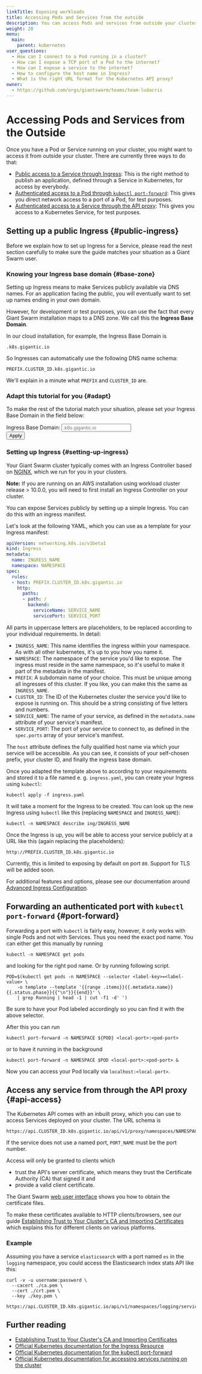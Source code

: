 ```yaml
---
linkTitle: Exposing workloads
title: Accessing Pods and Services from the outside
description: You can access Pods and services from outside your cluster either through the API proxy or through an Ingress.
weight: 20
menu:
  main:
    parent: kubernetes
user_questions:
  - How can I connect to a Pod running in a cluster?
  - How can I expose a TCP port of a Pod to the internet?
  - How can I expose a service to the internet?
  - How to configure the host name in Ingress?
  - What is the right URL format for the Kubernetes API proxy?
owner:
  - https://github.com/orgs/giantswarm/teams/team-ludacris
---
```


# Accessing Pods and Services from the Outside

Once you have a Pod or Service running on your cluster, you might want to access it from outside your cluster. There are currently three ways to do that:

- [Public access to a Service through Ingress](#public-ingress): This is the right method to publish an application, defined through a Service in Kubernetes, for access by everybody.
- [Authenticated access to a Pod through `kubectl port-forward`](#port-forward): This gives you direct network access to a port of a Pod, for test purposes.
- [Authenticated access to a Service through the API proxy](#api-access): This gives you access to a Kubernetes Service, for test purposes.

## Setting up a public Ingress {#public-ingress}

Before we explain how to set up Ingress for a Service, please read the next section carefully to make sure the guide matches your situation as a Giant Swarm user.

### Knowing your Ingress base domain {#base-zone}

Setting up Ingress means to make Services publicly available via DNS names. For an application facing the public, you will eventually want to set up names ending in your own domain.

However, for development or test purposes, you can use the fact that every Giant Swarm installation maps to a DNS zone. We call this the **Ingress Base Domain**.

In our cloud installation, for example, the Ingress Base Domain is

<pre class="placeholder-immutable">
<code class="language-nohighlight">.k8s.gigantic.io</code>
</pre>

So Ingresses can automatically use the following DNS name schema:

<pre class="placeholder-immutable">
<code class="language-nohighlight">PREFIX.CLUSTER_ID.k8s.gigantic.io</code>
</pre>

We'll explain in a minute what `PREFIX` and `CLUSTER_ID` are.

### Adapt this tutorial for you {#adapt}

To make the rest of the tutorial match your situation, please set your Ingress Base Domain in the field below:

<form action="./" method="GET" class="form-inline placeholder-immutable">
  <div class="form-group">
    <label for="ingressBaseDomainInput">Ingress Base Domain</label>:
    <input name="basedomain" class="placeholder-immutable form-control" id="ingressBaseDomainInput" type="text" autocomplete="on" placeholder=".k8s.gigantic.io" />
  </div>
  <button id="ingressBaseDomainApplyButton" type="submit" class="btn btn-default">Apply</button>
</form>

### Setting up Ingress {#setting-up-ingress}

Your Giant Swarm cluster typically comes with an Ingress Controller based on [NGINX](https://nginx.org/), which we run for you in your clusters.

**Note:** If you are running on an AWS installation using workload cluster release > 10.0.0, you will need to first install an Ingress Controller on your cluster.

You can expose Services publicly by setting up a simple Ingress. You can do this with an ingress manifest.

Let's look at the following YAML, which you can use as a template for your Ingress manifest:

```yaml
apiVersion: networking.k8s.io/v1beta1
kind: Ingress
metadata:
  name: INGRESS_NAME
  namespace: NAMESPACE
spec:
  rules:
  - host: PREFIX.CLUSTER_ID.k8s.gigantic.io
    http:
      paths:
      - path: /
        backend:
          serviceName: SERVICE_NAME
          servicePort: SERVICE_PORT
```

All parts in uppercase letters are placeholders, to be replaced according to your individual requirements. In detail:

- `INGRESS_NAME`: This name identifies the ingress within your namespace. As with all other kubernetes, it's up to you how you name it.
- `NAMESPACE`: The namespace of the service you'd like to expose. The ingress must reside in the same namespace, so it's useful to make it part of the metadata in the manifest.
- `PREFIX`: A subdomain name of your choice. This must be unique among all ingresses of this cluster. If you like, you can make this the same as `INGRESS_NAME`.
- `CLUSTER_ID`: The ID of the Kubernetes cluster the service you'd like to expose is running on. This should be a string consisting of five letters and numbers.
- `SERVICE_NAME`: The name of your service, as defined in the `metadata.name` attribute of your service's manifest.
- `SERVICE_PORT`: The port of your service to connect to, as defined in the `spec.ports` array of your service's manifest.

The `host` attribute defines the fully qualified host name via which your service will be accessible. As you can see, it consists of your self-chosen prefix, your cluster ID, and finally the ingress base domain.

Once you adapted the template above to according to your requirements and stored it to a file named e. g. `ingress.yaml`, you can create your Ingress using `kubectl`:

```nohighlight
kubectl apply -f ingress.yaml
```

It will take a moment for the Ingress to be created. You can look up the new Ingress using `kubectl` like this (replacing `NAMESPACE` and `INGRESS_NAME`):

```nohighlight
kubectl -n NAMESPACE describe ing/INGRESS_NAME
```

Once the Ingress is up, you will be able to access your service publicly at a URL like this (again replacing the placeholders):

```nohighlight
http://PREFIX.CLUSTER_ID.k8s.gigantic.io
```

Currently, this is limited to exposing by default on port `80`. Support for TLS will be added soon.

For additional features and options, please see our documentation around [Advanced Ingress Configuration](../advanced-ingress-configuration/).

## Forwarding an authenticated port with `kubectl port-forward` {#port-forward}

Forwarding a port with `kubectl` is fairly easy, however, it only works with single Pods and not with Services. Thus you need the exact pod name. You can either get this manually by running

```nohighlight
kubectl -n NAMESPACE get pods
```

and looking for the right pod name. Or by running following script.

```nohighlight
POD=$(kubectl get pods -n NAMESPACE --selector <label-key>=<label-value> \
    -o template --template '{{range .items}}{{.metadata.name}} {{.status.phase}}{{"\n"}}{{end}}' \
    | grep Running | head -1 | cut -f1 -d' ')
```

Be sure to have your Pod labeled accordingly so you can find it with the above selector.

After this you can run

```nohighlight
kubectl port-forward -n NAMESPACE ${POD} <local-port>:<pod-port>
```

or to have it running in the background

```nohighlight
kubectl port-forward -n NAMESPACE $POD <local-port>:<pod-port> &
```

Now you can access your Pod locally via `localhost:<local-port>`.

## Access any service from through the API proxy {#api-access}

The Kubernetes API comes with an inbuilt proxy, which you can use to access Services deployed on your cluster. The URL schema is

```nohighlight
https://api.CLUSTER_ID.k8s.gigantic.io/api/v1/proxy/namespaces/NAMESPACE/services/SERVICE_NAME:PORT_NAME/proxy/
```

If the service does not use a named port, `PORT_NAME` must be the port number.

Access will only be granted to clients which

- trust the API's server certificate, which means they trust the Certificate Authority (CA) that signed it and
- provide a valid client certificate.

The Giant Swarm [web user interface](/reference/web-interface/) shows you how to obtain the certificate files.

To make these certificates available to HTTP clients/browsers, see our guide [Establishing Trust to Your Cluster's CA and Importing Certificates](/guides/importing-certificates/) which explains this for different clients on various platforms.

### Example

Assuming you have a service `elasticsearch` with a port named `es` in the `logging` namespace, you could
access the Elasticsearch index stats API like this:

```nohighlight
curl -v -u username:password \
  --cacert ./ca.pem \
  --cert ./crt.pem \
  --key ./key.pem \
  https://api.CLUSTER_ID.k8s.gigantic.io/api/v1/namespaces/logging/services/elasticsearch:es/proxy/_stats
```

## Further reading

- [Establishing Trust to Your Cluster's CA and Importing Certificates](../importing-certificates/)
- [Official Kubernetes documentation for the Ingress Resource](https://kubernetes.io/docs/concepts/services-networking/ingress/)
- [Official Kubernetes documentation for the kubectl port-forward](https://kubernetes.io/docs/reference/generated/kubectl/kubectl-commands#port-forward/)
- [Official Kubernetes documentation for accessing services running on the cluster](https://kubernetes.io/docs/tasks/access-application-cluster/access-cluster/#accessing-services-running-on-the-cluster)
